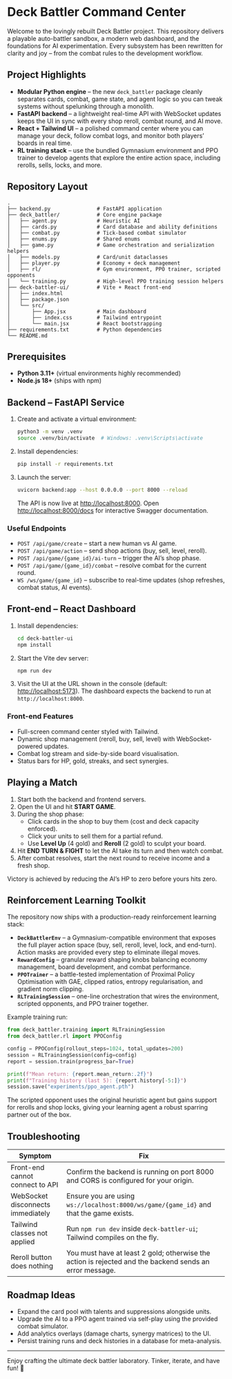 # Deck Battler Command Center

Welcome to the lovingly rebuilt Deck Battler project. This repository delivers a playable auto-battler sandbox, a modern web dashboard, and the foundations for AI experimentation. Every subsystem has been rewritten for clarity and joy – from the combat rules to the development workflow.

## Project Highlights

- **Modular Python engine** – the new `deck_battler` package cleanly separates cards, combat, game state, and agent logic so you can tweak systems without spelunking through a monolith.
- **FastAPI backend** – a lightweight real-time API with WebSocket updates keeps the UI in sync with every shop reroll, combat round, and AI move.
- **React + Tailwind UI** – a polished command center where you can manage your deck, follow combat logs, and monitor both players’ boards in real time.
- **RL training stack** – use the bundled Gymnasium environment and PPO trainer to develop agents that explore the entire action space, including rerolls, sells, locks, and more.

## Repository Layout

```
.
├── backend.py               # FastAPI application
├── deck_battler/            # Core engine package
│   ├── agent.py             # Heuristic AI
│   ├── cards.py             # Card database and ability definitions
│   ├── combat.py            # Tick-based combat simulator
│   ├── enums.py             # Shared enums
│   ├── game.py              # Game orchestration and serialization helpers
│   ├── models.py            # Card/unit dataclasses
│   ├── player.py            # Economy + deck management
│   ├── rl/                  # Gym environment, PPO trainer, scripted opponents
│   └── training.py          # High-level PPO training session helpers
├── deck-battler-ui/         # Vite + React front-end
│   ├── index.html
│   ├── package.json
│   └── src/
│       ├── App.jsx          # Main dashboard
│       ├── index.css        # Tailwind entrypoint
│       └── main.jsx         # React bootstrapping
├── requirements.txt         # Python dependencies
└── README.md
```

## Prerequisites

- **Python 3.11+** (virtual environments highly recommended)
- **Node.js 18+** (ships with npm)

## Backend – FastAPI Service

1. Create and activate a virtual environment:

   ```bash
   python3 -m venv .venv
   source .venv/bin/activate  # Windows: .venv\Scripts\activate
   ```

2. Install dependencies:

   ```bash
   pip install -r requirements.txt
   ```

3. Launch the server:

   ```bash
   uvicorn backend:app --host 0.0.0.0 --port 8000 --reload
   ```

   The API is now live at <http://localhost:8000>. Open <http://localhost:8000/docs> for interactive Swagger documentation.

### Useful Endpoints

- `POST /api/game/create` – start a new human vs AI game.
- `POST /api/game/action` – send shop actions (buy, sell, level, reroll).
- `POST /api/game/{game_id}/ai-turn` – trigger the AI’s shop phase.
- `POST /api/game/{game_id}/combat` – resolve combat for the current round.
- `WS /ws/game/{game_id}` – subscribe to real-time updates (shop refreshes, combat status, AI events).

## Front-end – React Dashboard

1. Install dependencies:

   ```bash
   cd deck-battler-ui
   npm install
   ```

2. Start the Vite dev server:

   ```bash
   npm run dev
   ```

3. Visit the UI at the URL shown in the console (default: <http://localhost:5173>). The dashboard expects the backend to run at `http://localhost:8000`.

### Front-end Features

- Full-screen command center styled with Tailwind.
- Dynamic shop management (reroll, buy, sell, level) with WebSocket-powered updates.
- Combat log stream and side-by-side board visualisation.
- Status bars for HP, gold, streaks, and sect synergies.

## Playing a Match

1. Start both the backend and frontend servers.
2. Open the UI and hit **START GAME**.
3. During the shop phase:
   - Click cards in the shop to buy them (cost and deck capacity enforced).
   - Click your units to sell them for a partial refund.
   - Use **Level Up** (4 gold) and **Reroll** (2 gold) to sculpt your board.
4. Hit **END TURN & FIGHT** to let the AI take its turn and then watch combat.
5. After combat resolves, start the next round to receive income and a fresh shop.

Victory is achieved by reducing the AI’s HP to zero before yours hits zero.

## Reinforcement Learning Toolkit

The repository now ships with a production-ready reinforcement learning stack:

- **`DeckBattlerEnv`** – a Gymnasium-compatible environment that exposes the full player action space (buy, sell, reroll, level, lock, and end-turn). Action masks are provided every step to eliminate illegal moves.
- **`RewardConfig`** – granular reward shaping knobs balancing economy management, board development, and combat performance.
- **`PPOTrainer`** – a battle-tested implementation of Proximal Policy Optimisation with GAE, clipped ratios, entropy regularisation, and gradient norm clipping.
- **`RLTrainingSession`** – one-line orchestration that wires the environment, scripted opponents, and PPO trainer together.

Example training run:

```python
from deck_battler.training import RLTrainingSession
from deck_battler.rl import PPOConfig

config = PPOConfig(rollout_steps=1024, total_updates=200)
session = RLTrainingSession(config=config)
report = session.train(progress_bar=True)

print(f"Mean return: {report.mean_return:.2f}")
print(f"Training history (last 5): {report.history[-5:]}")
session.save("experiments/ppo_agent.pth")
```

The scripted opponent uses the original heuristic agent but gains support for rerolls and shop locks, giving your learning agent a robust sparring partner out of the box.

## Troubleshooting

| Symptom | Fix |
| --- | --- |
| Front-end cannot connect to API | Confirm the backend is running on port 8000 and CORS is configured for your origin. |
| WebSocket disconnects immediately | Ensure you are using `ws://localhost:8000/ws/game/{game_id}` and that the game exists. |
| Tailwind classes not applied | Run `npm run dev` inside `deck-battler-ui`; Tailwind compiles on the fly. |
| Reroll button does nothing | You must have at least 2 gold; otherwise the action is rejected and the backend sends an error message. |

## Roadmap Ideas

- Expand the card pool with talents and suppressions alongside units.
- Upgrade the AI to a PPO agent trained via self-play using the provided combat simulator.
- Add analytics overlays (damage charts, synergy matrices) to the UI.
- Persist training runs and deck histories in a database for meta-analysis.

---

Enjoy crafting the ultimate deck battler laboratory. Tinker, iterate, and have fun! 💜
